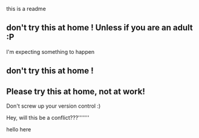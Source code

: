 this is a readme


## don't try this at home ! Unless if you are an adult :P

I'm expecting something to happen

## don't try this at home !
## Please try this at home, not at work!

Don't screw up your version control :)


Hey, will this be a conflict???'''''''


hello here


